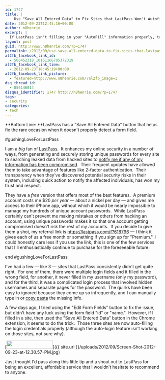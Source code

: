 ```yaml
---
id: 1747
title: |
    Use "Save All Entered Data" to Fix Sites that LastPass Won't Autofill
date: 2012-09-23T12:45:16+00:00
author: n8henrie
excerpt: |
  If LastPass isn't filling in your "AutoFill" information properly, try using the "Save All Entered Data" button.
layout: post
guid: http://www.n8henrie.com/?p=1747
permalink: /2012/09/use-save-all-entered-data-to-fix-sites-that-lastpass-wont-autofill/
al2fb_facebook_link_id:
  - 506452318_10151166705372319
al2fb_facebook_link_time:
  - 2012-09-23T18:45:19+00:00
al2fb_facebook_link_picture:
  - featured=http://www.n8henrie.com/?al2fb_image=1
dsq_thread_id:
  - 856146014
disqus_identifier: 1747 http://n8henrie.com/?p=1747
tags:
- security
categories:
- tech
---
```

**Bottom Line: **LastPass has a "Save All Entered Data" button that helps fix the rare occasion when it doesn't properly detect a form field.
  
<!--more-->
  
#gushingLoveForLastPass

I am a _big_ fan of <a title="LastPass" href="http://lastpass.com" target="_blank">LastPass</a>.  It enhances my online security in a number of ways, from generating and securely storing unique passwords for every site to searching leaked data from hacked sites to <a title="LastPass Sentry" href="http://blog.lastpass.com/2012/09/introducing-lastpass-sentry-always-on.html" target="_blank">notify me if any of my information has been compromised</a>.  Their frequent updates have allowed them to take advantage of features like 2-factor authentication.  Their transparency when they've discovered potential security risks in their system, including quick action to notify the affected individuals, has won my trust and respect.

They have a _free_ version that offers most of the best features.  A premium account costs me $20 _per year_ — about a nickel per day — and gives me access to their iPhone app, without which it would be nearly impossible to manage my hundreds of unique account passwords.  While LastPass certainly can't prevent me making mistakes or others from hacking an account, using unique passwords makes it so that one account getting compromised doesn't risk the rest of my accounts.  If you decide to give them a shot, my referral link is <a href="https://lastpass.com/f?618796" target="_blank">https://lastpass.com/f?618796</a> — I think it gives each of us a free month or something if you sign up for "Premium."  I could honestly care less if you use the link, this is one of the few services that I'll enthusiastically continue to purchase for the foreseeable future.

end #gushingLoveForLastPass

I've had a few — like 3 — sites that LastPass consistently didn't get quite right.  For one of them, there were multiple login fields and it filled in the wrong field, for another, it never filled in my username (only my password), and for the third, it was a complicated login process that involved hidden usernames and separate pages for the password.  The quirks have been easy to ignored because they come up so infrequently, and I can manually type in or [copy pasta](http://copypasteisok.files.wordpress.com/2011/09/copypasta-1.jpg "Copy Pasta") the missing info.

A few days ago, I tried using the "Edit Form Fields" button to fix the issue, but didn't have any luck using the form field "id" or "name."  However, if I filled in a site, then used the "Save All Entered Data" button in the Chrome extension, it seems to do the trick.  Those three sites are now auto-filling the login credentials properly (although the auto-login feature isn't working on those sites, not sure why).

[<img class="aligncenter size-full wp-image-1748" title="Screen Shot 2012-09-23 at 12.30.57 PM" src="{{ site.url }}/uploads/2012/09/Screen-Shot-2012-09-23-at-12.30.57-PM.jpg" alt="" width="150" height="26" />]({{ site.url }}/uploads/2012/09/Screen-Shot-2012-09-23-at-12.30.57-PM.jpg) 

Just thought I'd pass along this little tip and a shout out to LastPass for being an excellent, affordable service that I wouldn't hesitate to recommend to anyone.
